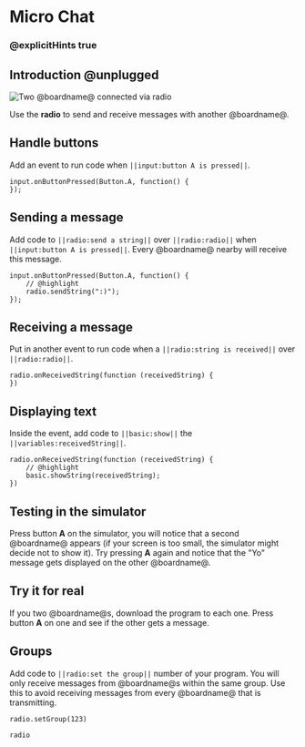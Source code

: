 # Micro Chat

### @explicitHints true

## Introduction @unplugged

![Two @boardname@ connected via radio](/static/mb/projects/a9-radio.png)

Use the **radio** to send and receive messages with another @boardname@.

## Handle buttons

Add an event to run code when ``||input:button A is pressed||``.

```spy
input.onButtonPressed(Button.A, function() {
});
```

## Sending a message

Add code to ``||radio:send a string||`` over ``||radio:radio||`` when ``||input:button A is pressed||``. 
Every @boardname@ nearby will receive this message.

```spy
input.onButtonPressed(Button.A, function() {
    // @highlight
    radio.sendString(":)");
});
```

## Receiving a message

Put in another event to run code when a ``||radio:string is received||`` over ``||radio:radio||``. 

```spy
radio.onReceivedString(function (receivedString) {
})
```

## Displaying text

Inside the event, add code to ``||basic:show||`` the ``||variables:receivedString||``.

```spy
radio.onReceivedString(function (receivedString) {
    // @highlight
    basic.showString(receivedString);
})
```

## Testing in the simulator

Press button **A** on the simulator, you will notice that a second @boardname@ appears (if your screen is too small, the simulator might decide not to show it). Try pressing **A** again and notice that the "Yo" message gets displayed on the other @boardname@.

## Try it for real

If you two @boardname@s, download the program to each one. Press button **A** on one and see if the other gets a message.

## Groups

Add code to ``||radio:set the group||`` number of your program. You will only receive messages from @boardname@s within the same group. Use this to avoid receiving messages from every @boardname@ that is transmitting.

```spy
radio.setGroup(123)
```

```package
radio
```
